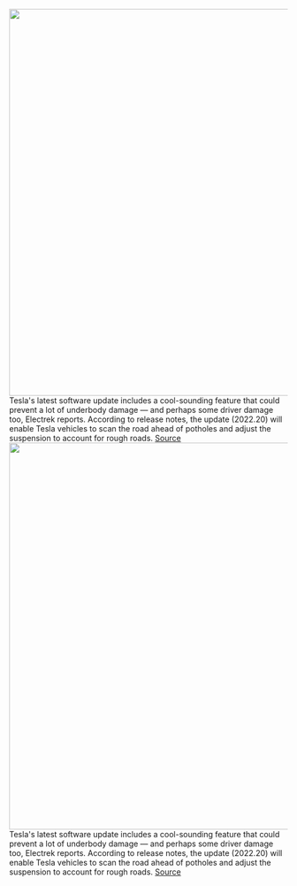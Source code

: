 <img src='https://cdn.vox-cdn.com/thumbor/rwsQ9Ak5mxzfpJEotgZr-t3ENzM=/0x0:2040x1360/1200x800/filters:focal(857x517:1183x843)/cdn.vox-cdn.com/uploads/chorus_image/image/71045517/jbareham_180213_2301_0080.0.jpg' width='700px' /><br/>
Tesla's latest software update includes a cool-sounding feature that could prevent a lot of underbody damage — and perhaps some driver damage too, Electrek reports. According to release notes, the update (2022.20) will enable Tesla vehicles to scan the road ahead of potholes and adjust the suspension to account for rough roads.
<a href='https://www.theverge.com/2022/7/4/23194285/tesla-pothole-automatic-suspension-adjust-software'> Source <a/><img src='https://cdn.vox-cdn.com/thumbor/rwsQ9Ak5mxzfpJEotgZr-t3ENzM=/0x0:2040x1360/1200x800/filters:focal(857x517:1183x843)/cdn.vox-cdn.com/uploads/chorus_image/image/71045517/jbareham_180213_2301_0080.0.jpg' width='700px' /><br/>
Tesla's latest software update includes a cool-sounding feature that could prevent a lot of underbody damage — and perhaps some driver damage too, Electrek reports. According to release notes, the update (2022.20) will enable Tesla vehicles to scan the road ahead of potholes and adjust the suspension to account for rough roads.
<a href='https://www.theverge.com/2022/7/4/23194285/tesla-pothole-automatic-suspension-adjust-software'> Source <a/>